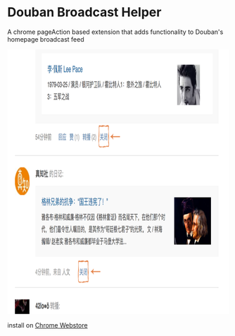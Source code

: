 # Douban Broadcast Helper

A chrome pageAction based extension that adds functionality to Douban's homepage broadcast feed

<img alt="screenshot" src="screenshot.png" width="800" height="600" >

install on [Chrome Webstore](https://chrome.google.com/webstore/detail/douban-broadcast-helper/ibndglfkhfipfbpnmmfeimfkehndihbo)